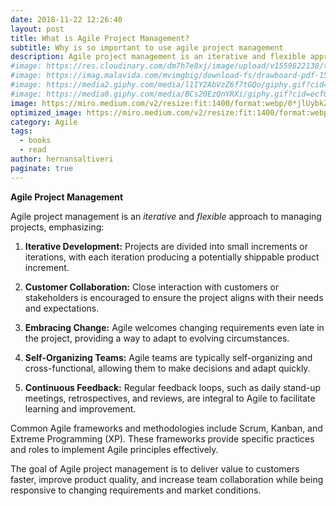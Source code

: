 ```yaml
---
date: 2018-11-22 12:26:40
layout: post
title: What is Agile Project Management?
subtitle: Why is so important to use agile project management
description: Agile project management is an iterative and flexible approach to managing projects..
#image: https://res.cloudinary.com/dm7h7e8xj/image/upload/v1559822138/theme9_v273a9.jpg
#image: https://imag.malavida.com/mvimgbig/download-fs/drawboard-pdf-15322-5.jpg
#image: https://media2.giphy.com/media/l1IY2AbVzZ6f7tGQo/giphy.gif?cid=ecf05e47c46f4c993306fa86540461d15f358257b387d43f&rid=giphy.gif
#image: https://media0.giphy.com/media/BCs20EzQnYRXi/giphy.gif?cid=ecf05e47f232b1b79d83818de57145545e1c0893e38473eb&rid=giphy.gif
image: https://miro.medium.com/v2/resize:fit:1400/format:webp/0*jlUybkZYz6yxWtdk.jpg
optimized_image: https://miro.medium.com/v2/resize:fit:1400/format:webp/0*jlUybkZYz6yxWtdk.jpg
category: Agile
tags:
  - books
  - read
author: hernansaltiveri
paginate: true
---
```


**Agile Project Management**

Agile project management is an *iterative* and *flexible* approach to managing projects, emphasizing:

1. **Iterative Development:** Projects are divided into small increments or iterations, with each iteration producing a potentially shippable product increment.

2. **Customer Collaboration:** Close interaction with customers or stakeholders is encouraged to ensure the project aligns with their needs and expectations.

3. **Embracing Change:** Agile welcomes changing requirements even late in the project, providing a way to adapt to evolving circumstances.

4. **Self-Organizing Teams:** Agile teams are typically self-organizing and cross-functional, allowing them to make decisions and adapt quickly.

5. **Continuous Feedback:** Regular feedback loops, such as daily stand-up meetings, retrospectives, and reviews, are integral to Agile to facilitate learning and improvement.

Common Agile frameworks and methodologies include Scrum, Kanban, and Extreme Programming (XP). These frameworks provide specific practices and roles to implement Agile principles effectively.

The goal of Agile project management is to deliver value to customers faster, improve product quality, and increase team collaboration while being responsive to changing requirements and market conditions.